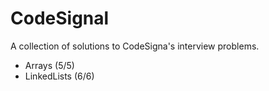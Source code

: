 # CodeSignal

A collection of solutions to CodeSigna's interview problems.

* Arrays (5/5)
* LinkedLists (6/6)

